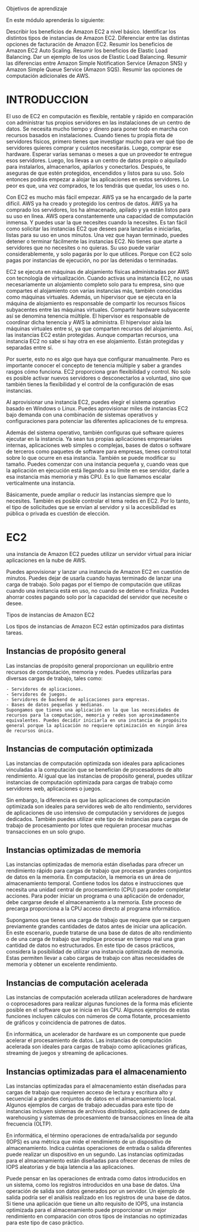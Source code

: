 Objetivos de aprendizaje

En este módulo aprenderás lo siguiente:

Describir los beneficios de Amazon EC2 a nivel básico.
Identificar los distintos tipos de instancias de Amazon EC2.
Diferenciar entre las distintas opciones de facturación de Amazon EC2.
Resumir los beneficios de Amazon EC2 Auto Scaling.
Resumir los beneficios de Elastic Load Balancing.
Dar un ejemplo de los usos de Elastic Load Balancing.
Resumir las diferencias entre Amazon Simple Notification Service (Amazon SNS) y Amazon Simple Queue Service (Amazon SQS).
Resumir las opciones de computación adicionales de AWS.

# INTRODUCCION

El uso de EC2 en computación es flexible, rentable y rápido en comparación con administrar tus propios servidores en las instalaciones de un centro de datos. Se necesita mucho tiempo y dinero para poner todo en marcha con recursos basados en instalaciones. Cuando tienes tu propia flota de servidores físicos, primero tienes que investigar mucho para ver qué tipo de servidores quieres comprar y cuántos necesitarás. Luego, comprar ese hardware. Esperar varias semanas o meses a que un proveedor te entregue esos servidores. Luego, los llevas a un centro de datos propio o alquilado para instalarlos, almacenarlos, apilarlos y conectarlos. Después, te aseguras de que estén protegidos, encendidos y listos para su uso. Solo entonces podrás empezar a alojar las aplicaciones en estos servidores. Lo peor es que, una vez comprados, te los tendrás que quedar, los uses o no. 

Con EC2 es mucho más fácil empezar. AWS ya se ha encargado de la parte difícil. AWS ya ha creado y protegido los centros de datos. AWS ya ha comprado los servidores, los ha almacenado, apilado y ya están listos para su uso en línea. AWS opera constantemente una capacidad de computación inmensa. Y puedes usar la que necesites cuando la necesites. Es tan fácil como solicitar las instancias EC2 que desees para lanzarlas e iniciarlas, listas para su uso en unos minutos. Una vez que hayan terminado, puedes detener o terminar fácilmente las instancias EC2. No tienes que atarte a servidores que no necesites o no quieras. Su uso puede variar considerablemente, y solo pagarás por lo que utilices. Porque con EC2 solo pagas por instancias de ejecución, no por las detenidas o terminadas. 

EC2 se ejecuta en máquinas de alojamiento físicas administradas por AWS con tecnología de virtualización. Cuando activas una instancia EC2, no usas necesariamente un alojamiento completo solo para tu empresa, sino que compartes el alojamiento con varias instancias más, también conocidas como máquinas virtuales. Además, un hipervisor que se ejecuta en la máquina de alojamiento es responsable de compartir los recursos físicos subyacentes entre las máquinas virtuales. Compartir hardware subyacente así se denomina tenencia múltiple. El hipervisor es responsable de coordinar dicha tenencia y AWS la administra. El hipervisor aisla las máquinas virtuales entre sí, ya que comparten recursos del alojamiento. Así, las instancias EC2 están protegidas. Aunque compartan recursos, una instancia EC2 no sabe si hay otra en ese alojamiento. Están protegidas y separadas entre sí. 

Por suerte, esto no es algo que haya que configurar manualmente. Pero es importante conocer el concepto de tenencia múltiple y saber a grandes rasgos cómo funciona. EC2 proporciona gran flexibilidad y control. No solo es posible activar nuevos servidores o desconectarlos a voluntad, sino que también tienes la flexibilidad y el control de la configuración de esas instancias. 

Al aprovisionar una instancia EC2, puedes elegir el sistema operativo basado en Windows o Linux. Puedes aprovisionar miles de instancias EC2 bajo demanda con una combinación de sistemas operativos y configuraciones para potenciar las diferentes aplicaciones de tu empresa. 

Además del sistema operativo, también configuras qué software quieres ejecutar en la instancia. Ya sean tus propias aplicaciones empresariales internas, aplicaciones web simples o complejas, bases de datos o software de terceros como paquetes de software para empresas, tienes control total sobre lo que ocurre en esa instancia. También se puede modificar su tamaño. Puedes comenzar con una instancia pequeña y, cuando veas que la aplicación en ejecución está llegando a su límite en ese servidor, darle a esa instancia más memoria y más CPU. Es lo que llamamos escalar verticalmente una instancia. 

Básicamente, puede ampliar o reducir las instancias siempre que lo necesites. También es posible controlar el tema redes en EC2. Por lo tanto, el tipo de solicitudes que se envían al servidor y si la accesibilidad es pública o privada es cuestión de elección. 

# EC2

una instancia de Amazon EC2 puedes utilizar un servidor virtual para iniciar aplicaciones en la nube de AWS.

Puedes aprovisionar y lanzar una instancia de Amazon EC2 en cuestión de minutos.
Puedes dejar de usarla cuando hayas terminado de lanzar una carga de trabajo.
Solo pagas por el tiempo de computación que utilizas cuando una instancia está en uso, no cuando se detiene o finaliza.
Puedes ahorrar costes pagando solo por la capacidad del servidor que necesite o desee.


Tipos de instancias de Amazon EC2

Los tipos de instancias de Amazon EC2 están optimizados para distintas tareas. 


## Instancias de propósito general

Las instancias de propósito general proporcionan un equilibrio entre recursos de computación, memoria y redes. Puedes utilizarlas para diversas cargas de trabajo, tales como:

    - Servidores de aplicaciones.
    - Servidores de juegos.
    - Servidores de backend de aplicaciones para empresas.
    - Bases de datos pequeñas y medianas.
    Supongamos que tienes una aplicación en la que las necesidades de recursos para la computación, memoria y redes son aproximadamente equivalentes. Puedes decidir iniciarla en una instancia de propósito general porque la aplicación no requiere optimización en ningún área de recursos única.

## Instancias de computación optimizada

Las instancias de computación optimizada son ideales para aplicaciones vinculadas a la computación que se benefician de procesadores de alto rendimiento. Al igual que las instancias de propósito general, puedes utilizar instancias de computación optimizada para cargas de trabajo como servidores web, aplicaciones o juegos.

Sin embargo, la diferencia es que las aplicaciones de computación optimizada son ideales para servidores web de alto rendimiento, servidores de aplicaciones de uso intensivo de computación y servidores de juegos dedicados. También puedes utilizar este tipo de instancias para cargas de trabajo de procesamiento por lotes que requieran procesar muchas transacciones en un solo grupo.

## Instancias optimizadas de memoria

Las instancias optimizadas de memoria están diseñadas para ofrecer un rendimiento rápido para cargas de trabajo que procesan grandes conjuntos de datos en la memoria. En computación, la memoria es un área de almacenamiento temporal. Contiene todos los datos e instrucciones que necesita una unidad central de procesamiento (CPU) para poder completar acciones. Para poder iniciar un programa o una aplicación de ordenador, debe cargarse desde el almacenamiento a la memoria. Este proceso de precarga proporciona a la CPU acceso directo al programa informático.

Supongamos que tienes una carga de trabajo que requiere que se carguen previamente grandes cantidades de datos antes de iniciar una aplicación. En este escenario, puede tratarse de una base de datos de alto rendimiento o de una carga de trabajo que implique procesar en tiempo real una gran cantidad de datos no estructurados. En este tipo de casos prácticos, considera la posibilidad de utilizar una instancia optimizada de memoria. Estas permiten llevar a cabo cargas de trabajo con altas necesidades de memoria y obtener un excelente rendimiento.

## Instancias de computación acelerada

Las instancias de computación acelerada utilizan aceleradores de hardware o coprocesadores para realizar algunas funciones de la forma más eficiente posible en el software que se inicia en las CPU. Algunos ejemplos de estas funciones incluyen cálculos con números de coma flotante, procesamiento de gráficos y coincidencia de patrones de datos.

En informática, un acelerador de hardware es un componente que puede acelerar el procesamiento de datos. Las instancias de computación acelerada son ideales para cargas de trabajo como aplicaciones gráficas, streaming de juegos y streaming de aplicaciones.

## Instancias optimizadas para el almacenamiento

Las instancias optimizadas para el almacenamiento están diseñadas para cargas de trabajo que requieren acceso de lectura y escritura alto y secuencial a grandes conjuntos de datos en el almacenamiento local. Algunos ejemplos de cargas de trabajo adecuadas para este tipo de instancias incluyen sistemas de archivos distribuidos, aplicaciones de data warehousing y sistemas de procesamiento de transacciones en línea de alta frecuencia (OLTP).

En informática, el término operaciones de entrada/salida por segundo (IOPS) es una métrica que mide el rendimiento de un dispositivo de almacenamiento. Indica cuántas operaciones de entrada o salida diferentes puede realizar un dispositivo en un segundo. Las instancias optimizadas para el almacenamiento están diseñadas para ofrecer decenas de miles de IOPS aleatorias y de baja latencia a las aplicaciones. 

Puede pensar en las operaciones de entrada como datos introducidos en un sistema, como los registros introducidos en una base de datos. Una operación de salida son datos generados por un servidor. Un ejemplo de salida podría ser el análisis realizado en los registros de una base de datos. Si tiene una aplicación que tiene un alto requisito de IOPS, una instancia optimizada para el almacenamiento puede proporcionar un mejor rendimiento en comparación con otros tipos de instancias no optimizadas para este tipo de caso práctico.










